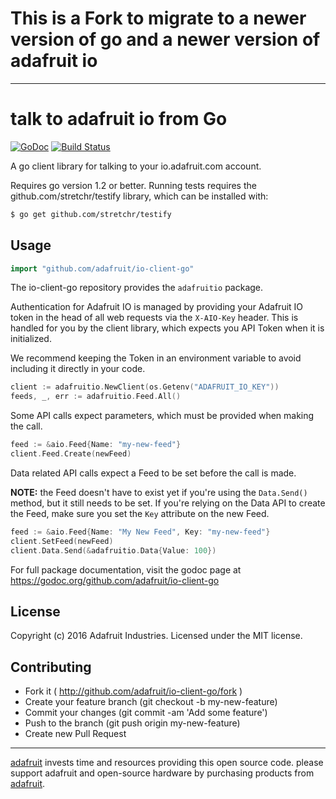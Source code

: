 # This is a Fork to migrate to a newer version of go and a newer version of adafruit io
___
# talk to adafruit io from Go

[![GoDoc](http://godoc.org/github.com/adafruit/io-client-go?status.svg)](http://godoc.org/github.com/adafruit/io-client-go)
[![Build Status](https://travis-ci.org/adafruit/io-client-go.svg?branch=master)](https://travis-ci.org/adafruit/io-client-go)

A go client library for talking to your io.adafruit.com account.

Requires go version 1.2 or better. Running tests requires the github.com/stretchr/testify library, which can be installed with:

```bash
$ go get github.com/stretchr/testify
```

## Usage

```go
import "github.com/adafruit/io-client-go"
```

The io-client-go repository provides the `adafruitio` package.

Authentication for Adafruit IO is managed by providing your Adafruit IO token
in the head of all web requests via the `X-AIO-Key` header. This is handled for
you by the client library, which expects you API Token when it is initialized.

We recommend keeping the Token in an environment variable to avoid including it
directly in your code.

```go
client := adafruitio.NewClient(os.Getenv("ADAFRUIT_IO_KEY"))
feeds, _, err := adafruitio.Feed.All()
```

Some API calls expect parameters, which must be provided when making the call.

```go
feed := &aio.Feed{Name: "my-new-feed"}
client.Feed.Create(newFeed)
```

Data related API calls expect a Feed to be set before the call is made.

**NOTE:** the Feed doesn't have to exist yet if you're using the `Data.Send()`
method, but it still needs to be set. If you're relying on the Data API to
create the Feed, make sure you set the `Key` attribute on the new Feed.

```go
feed := &aio.Feed{Name: "My New Feed", Key: "my-new-feed"}
client.SetFeed(newFeed)
client.Data.Send(&adafruitio.Data{Value: 100})
```

For full package documentation, visit the godoc page at https://godoc.org/github.com/adafruit/io-client-go

## License

Copyright (c) 2016 Adafruit Industries. Licensed under the MIT license.

## Contributing

- Fork it ( http://github.com/adafruit/io-client-go/fork )
- Create your feature branch (git checkout -b my-new-feature)
- Commit your changes (git commit -am 'Add some feature')
- Push to the branch (git push origin my-new-feature)
- Create new Pull Request

---

[adafruit](https://adafruit.com) invests time and resources providing this open source code. please support adafruit and open-source hardware by purchasing products from [adafruit](https://adafruit.com).
